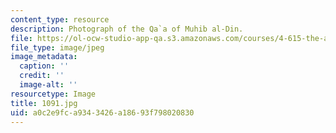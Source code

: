 ```yaml
---
content_type: resource
description: Photograph of the Qa`a of Muhib al-Din.
file: https://ol-ocw-studio-app-qa.s3.amazonaws.com/courses/4-615-the-architecture-of-cairo-spring-2002/a0c2e9fca9343426a18693f798020830_1091.jpg
file_type: image/jpeg
image_metadata:
  caption: ''
  credit: ''
  image-alt: ''
resourcetype: Image
title: 1091.jpg
uid: a0c2e9fc-a934-3426-a186-93f798020830
---
```

